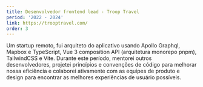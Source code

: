 ```yaml
---
title: Desenvolvedor frontend lead - Troop Travel
period: '2022 - 2024'
link: https://trooptravel.com/
order: 3
---
```


Um startup remoto, fui arquiteto do aplicativo usando Apollo Graphql, Mapbox e TypeScript, Vue 3 composition API (arquitetura monorepo pnpm), TailwindCSS e Vite. Durante este período, mentorei outros desenvolvedores, projetei princípios e convenções de código para melhorar nossa eficiência e colaborei ativamente com as equipes de produto e design para encontrar as melhores experiências de usuário possíveis.
